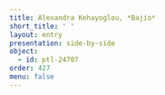 ```yaml
---
title: Alexandra Kehayoglou, *Bajío*
short_title: ' '
layout: entry
presentation: side-by-side
object:
  - id: ptl-24707
order: 427
menu: false
---
```



